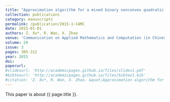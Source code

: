 ```yaml
---
title: "Approximation algorithm for a mixed binary nonconvex quadratic constrained quadratic optimization problem"
collection: publications
category: manuscripts
permalink: /publication/2015-1-CAMC
date: 2015-01-01
authors: Z. Xu*, R. Wan, X. Zhao
venue: 'Communication on Applied Mathematics and Computation (in Chinese)'
volume: 29
issue: 3
pages: 305-312
year: 2015
doi:
paperurl:
#slidesurl: 'http://academicpages.github.io/files/slides1.pdf'
#bibtexurl: 'http://academicpages.github.io/files/bibtex1.bib'
#citation: 'Z. Xu*, R. Wan, X. Zhao. &quot;Approximation algorithm for a mixed binary nonconvex quadratic constrained quadratic optimization problem.&quot; <i>Communication on Applied Mathematics and Computation (in Chinese)</i>. 29(3):305-312, 2015.'
---
```


This paper is about {{ page.title }}.
